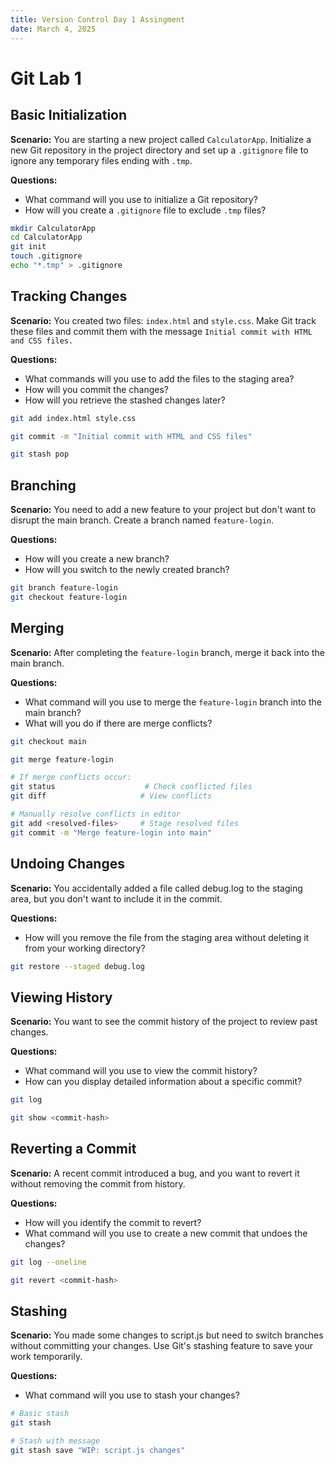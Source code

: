 ```yaml
---
title: Version Control Day 1 Assingment
date: March 4, 2025
---
```


# Git Lab 1

## Basic Initialization

**Scenario:** You are starting a new project called `CalculatorApp`. Initialize a new Git repository in the project directory and set up a `.gitignore` file to ignore any temporary files ending with `.tmp`.

**Questions:**

- What command will you use to initialize a Git repository?
- How will you create a `.gitignore` file to exclude `.tmp` files?

```bash
mkdir CalculatorApp
cd CalculatorApp
git init
touch .gitignore
echo "*.tmp" > .gitignore
```

## Tracking Changes

**Scenario:** You created two files: `index.html` and `style.css`. Make Git track these files and commit them with the message `Initial commit with HTML and CSS files.`

**Questions:**

- What commands will you use to add the files to the staging area?
- How will you commit the changes?
- How will you retrieve the stashed changes later?

```bash
git add index.html style.css

git commit -m "Initial commit with HTML and CSS files"

git stash pop
```

## Branching

**Scenario:** You need to add a new feature to your project but don't want to disrupt the main branch. Create a branch named `feature-login`.

**Questions:**

- How will you create a new branch?
- How will you switch to the newly created branch?

```bash
git branch feature-login
git checkout feature-login
```

## Merging

**Scenario:** After completing the `feature-login` branch, merge it back into the main branch.

**Questions:**

- What command will you use to merge the `feature-login` branch into the main branch?
- What will you do if there are merge conflicts?

```bash
git checkout main

git merge feature-login

# If merge conflicts occur:
git status                    # Check conflicted files
git diff                     # View conflicts

# Manually resolve conflicts in editor
git add <resolved-files>     # Stage resolved files
git commit -m "Merge feature-login into main"
```

## Undoing Changes

**Scenario:** You accidentally added a file called debug.log to the staging area, but you don't want to include it in the commit.

**Questions:**

- How will you remove the file from the staging area without deleting it from your working directory?

```bash
git restore --staged debug.log
```

## Viewing History

**Scenario:** You want to see the commit history of the project to review past changes.

**Questions:**

- What command will you use to view the commit history?
- How can you display detailed information about a specific commit?

```bash
git log

git show <commit-hash>
```

## Reverting a Commit

**Scenario:** A recent commit introduced a bug, and you want to revert it without removing the commit from history.

**Questions:**

- How will you identify the commit to revert?
- What command will you use to create a new commit that undoes the changes?

```bash
git log --oneline

git revert <commit-hash>
```

## Stashing

**Scenario:** You made some changes to script.js but need to switch branches without committing your changes. Use Git's stashing feature to save your work temporarily.

**Questions:**

- What command will you use to stash your changes?

```bash
# Basic stash
git stash

# Stash with message
git stash save "WIP: script.js changes"
```
